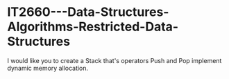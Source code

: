 # IT2660---Data-Structures-Algorithms-Restricted-Data-Structures

 I would like you to create a Stack that's operators Push and Pop implement dynamic memory allocation.
